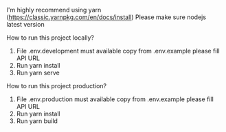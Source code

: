 I'm highly recommend using yarn (https://classic.yarnpkg.com/en/docs/install)
Please make sure nodejs latest version

How to run this project locally?
1. File .env.development must available copy from .env.example please fill API URL 
2. Run yarn install
3. Run yarn serve

How to run this project production?
1. File .env.production must available copy from .env.example please fill API URL 
2. Run yarn install
3. Run yarn build

